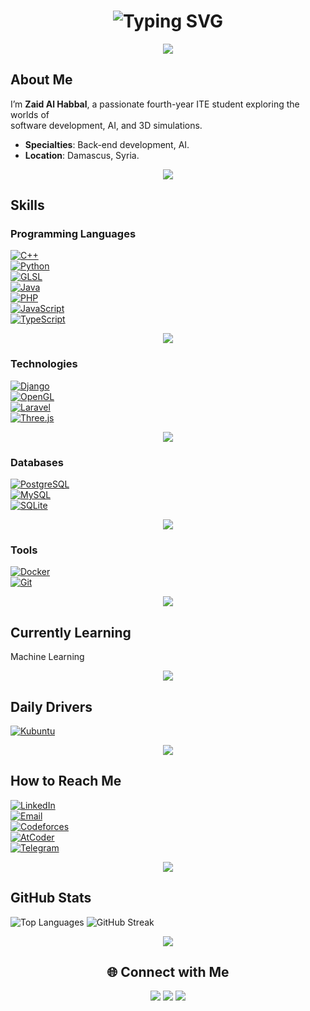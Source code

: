<!-- Banner -->
<h1 align="center">
  <img src="https://readme-typing-svg.herokuapp.com?font=Fira+Code&size=32&pause=1000&color=00F0FF&center=true&vCenter=true&width=600&lines=Ahlean+Habiby!+;Welcome+to+Zaid+Al+Habbal's+Hub;fourth-Year+ITE+Student;Back-End+%7C+AI+%7C+3D+Simulations" alt="Typing SVG" />
</h1>

<p align="center">
  <img src="https://capsule-render.vercel.app/api?type=rect&color=00f0ff&height=2&section=footer"/>
</p>


## About Me

I’m **Zaid Al Habbal**, a passionate fourth-year ITE student exploring the worlds of  
software development, AI, and 3D simulations.  

- **Specialties**: Back-end development, AI.  
- **Location**: Damascus, Syria.  

<p align="center">
  <img src="https://capsule-render.vercel.app/api?type=rect&color=00f0ff&height=2&section=footer"/>
</p>


## Skills  

### Programming Languages  
[![C++](https://img.shields.io/badge/C%2B%2B-0A192F?style=for-the-badge&logo=c%2B%2B&logoColor=00F0FF)](https://isocpp.org/)  
[![Python](https://img.shields.io/badge/Python-0A192F?style=for-the-badge&logo=python&logoColor=00F0FF)](https://www.python.org/)  
[![GLSL](https://img.shields.io/badge/GLSL-0A192F?style=for-the-badge&logo=opengl&logoColor=00F0FF)](https://www.khronos.org/opengl/wiki/Core_Language_(GLSL))  
[![Java](https://img.shields.io/badge/Java-0A192F?style=for-the-badge&logo=openjdk&logoColor=00F0FF)](https://www.java.com/)                                     
[![PHP](https://img.shields.io/badge/PHP-0A192F?style=for-the-badge&logo=php&logoColor=00F0FF)](https://www.php.net/)  
[![JavaScript](https://img.shields.io/badge/JavaScript-0A192F?style=for-the-badge&logo=javascript&logoColor=00F0FF)](https://developer.mozilla.org/en-US/docs/Web/JavaScript)  
[![TypeScript](https://img.shields.io/badge/TypeScript-0A192F?style=for-the-badge&logo=typescript&logoColor=00F0FF)](https://www.typescriptlang.org/)  

<p align="center">
  <img src="https://capsule-render.vercel.app/api?type=rect&color=00f0ff&height=2&section=footer"/>
</p>


### Technologies  
[![Django](https://img.shields.io/badge/Django-0A192F?style=for-the-badge&logo=django&logoColor=00F0FF)](https://www.djangoproject.com/)  
[![OpenGL](https://img.shields.io/badge/OpenGL-0A192F?style=for-the-badge&logo=opengl&logoColor=00F0FF)](https://www.opengl.org/)  
[![Laravel](https://img.shields.io/badge/Laravel-0A192F?style=for-the-badge&logo=laravel&logoColor=00F0FF)](https://laravel.com/)  
[![Three.js](https://img.shields.io/badge/Three.js-0A192F?style=for-the-badge&logo=three.js&logoColor=00F0FF)](https://threejs.org/)  

<p align="center">
  <img src="https://capsule-render.vercel.app/api?type=rect&color=00f0ff&height=2&section=footer"/>
</p>


### Databases  
[![PostgreSQL](https://img.shields.io/badge/PostgreSQL-0A192F?style=for-the-badge&logo=postgresql&logoColor=00F0FF)](https://www.postgresql.org/)  
[![MySQL](https://img.shields.io/badge/MySQL-0A192F?style=for-the-badge&logo=mysql&logoColor=00F0FF)](https://www.mysql.com/)  
[![SQLite](https://img.shields.io/badge/SQLite-0A192F?style=for-the-badge&logo=sqlite&logoColor=00F0FF)](https://www.sqlite.org/)  

<p align="center">
  <img src="https://capsule-render.vercel.app/api?type=rect&color=00f0ff&height=2&section=footer"/>
</p>


### Tools  
[![Docker](https://img.shields.io/badge/Docker-0A192F?style=for-the-badge&logo=docker&logoColor=00F0FF)](https://www.docker.com/)  
[![Git](https://img.shields.io/badge/Git-0A192F?style=for-the-badge&logo=git&logoColor=00F0FF)](https://git-scm.com/)  

<p align="center">
  <img src="https://capsule-render.vercel.app/api?type=rect&color=00f0ff&height=2&section=footer"/>
</p>


## Currently Learning  
Machine Learning  

<p align="center">
  <img src="https://capsule-render.vercel.app/api?type=rect&color=00f0ff&height=2&section=footer"/>
</p>


## Daily Drivers    
[![Kubuntu](https://img.shields.io/badge/Kubuntu-0A192F?style=for-the-badge\&logo=kubuntu\&logoColor=00F0FF)](https://kubuntu.org/)    

<p align="center">
  <img src="https://capsule-render.vercel.app/api?type=rect&color=00f0ff&height=2&section=footer"/>
</p>


## How to Reach Me  

[![LinkedIn](https://img.shields.io/badge/LinkedIn-0A192F?style=for-the-badge&logo=linkedin&logoColor=00F0FF)](https://www.linkedin.com/in/zaid-al-habbal-037525263)       
[![Email](https://img.shields.io/badge/Email-0A192F?style=for-the-badge&logo=gmail&logoColor=00F0FF)](mailto:alhabbalzaid10@gmail.com)         
[![Codeforces](https://img.shields.io/badge/Codeforces-0A192F?style=for-the-badge&logo=codeforces&logoColor=00F0FF)](https://codeforces.com/profile/Zaid_Al_Habbal)  
[![AtCoder](https://img.shields.io/badge/AtCoder-0A192F?style=for-the-badge&logo=atcoder&logoColor=00F0FF)](https://atcoder.jp/users/Zaid_Al_Habbal)  
[![Telegram](https://img.shields.io/badge/Telegram-0A192F?style=for-the-badge&logo=telegram&logoColor=00F0FF)](https://t.me/Zaid_Al_Habbal)   

<p align="center">
  <img src="https://capsule-render.vercel.app/api?type=rect&color=00f0ff&height=2&section=footer"/>
</p>


## GitHub Stats  
![Top Languages](https://github-readme-stats.vercel.app/api/top-langs/?username=Zaid-Al-Habbal&layout=compact&langs_count=8&theme=tokyonight&hide_border=true&bg_color=0A192F&title_color=00F0FF&text_color=FFFFFF) ![GitHub Streak](https://github-readme-streak-stats.herokuapp.com/?user=Zaid-Al-Habbal&theme=tokyonight&hide_border=true&background=0A192F&stroke=00F0FF&ring=00F0FF&fire=00F0FF&currStreakLabel=00F0FF)  

<p align="center">
  <img src="https://capsule-render.vercel.app/api?type=rect&color=00f0ff&height=2&section=footer"/>
</p>

<h2 align="center"> 🌐 Connect with Me </h2>
<p align="center">
  <a href="https://t.me/Zaid_Al_Habbal"><img src="https://img.shields.io/badge/Telegram-0A192F?style=for-the-badge&logo=telegram&logoColor=00F0FF" /></a>
  <a href="mailto:alhabbalzaid10@gmail.com"><img src="https://img.shields.io/badge/Gmail-0A192F?style=for-the-badge&logo=gmail&logoColor=00F0FF" /></a>
  <a href="https://www.linkedin.com/in/zaid-al-habbal-037525263"><img src="https://img.shields.io/badge/LinkedIn-0A192F?style=for-the-badge&logo=linkedin&logoColor=00F0FF" /></a>
</p>  
